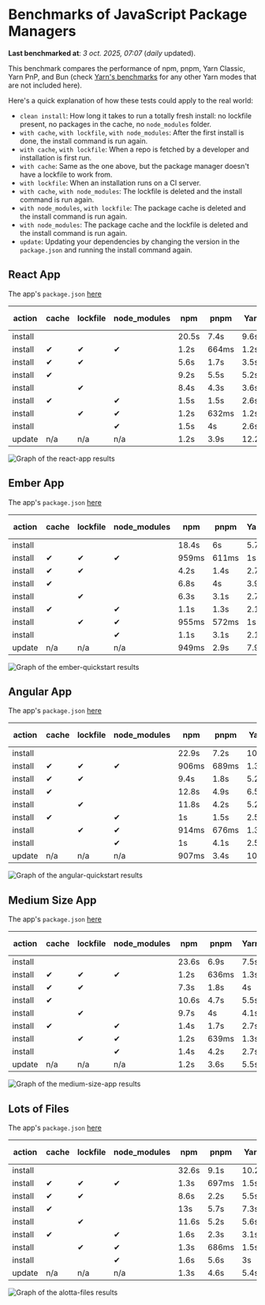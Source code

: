 # Benchmarks of JavaScript Package Managers

**Last benchmarked at**: _3 oct. 2025, 07:07_ (_daily_ updated).

This benchmark compares the performance of npm, pnpm, Yarn Classic, Yarn PnP, and Bun (check [Yarn's benchmarks](https://yarnpkg.com/benchmarks) for any other Yarn modes that are not included here).

Here's a quick explanation of how these tests could apply to the real world:

- `clean install`: How long it takes to run a totally fresh install: no lockfile present, no packages in the cache, no `node_modules` folder.
- `with cache`, `with lockfile`, `with node_modules`: After the first install is done, the install command is run again.
- `with cache`, `with lockfile`: When a repo is fetched by a developer and installation is first run.
- `with cache`: Same as the one above, but the package manager doesn't have a lockfile to work from.
- `with lockfile`: When an installation runs on a CI server.
- `with cache`, `with node_modules`: The lockfile is deleted and the install command is run again.
- `with node_modules`, `with lockfile`: The package cache is deleted and the install command is run again.
- `with node_modules`: The package cache and the lockfile is deleted and the install command is run again.
- `update`: Updating your dependencies by changing the version in the `package.json` and running the install command again.

## React App

The app's `package.json` [here](./fixtures/react-app/package.json)

| action  | cache | lockfile | node_modules| npm | pnpm | Yarn | Yarn PnP | Bun |
| ---     | ---   | ---      | ---         | --- | ---  | ---  | ---      | --- |
| install |       |          |             | 20.5s | 7.4s | 9.6s | 2.7s | 1.4s |
| install | ✔     | ✔        | ✔           | 1.2s | 664ms | 1.2s | n/a | 34ms |
| install | ✔     | ✔        |             | 5.6s | 1.7s | 3.5s | 993ms | 452ms |
| install | ✔     |          |             | 9.2s | 5.5s | 5.2s | 2.3s | 422ms |
| install |       | ✔        |             | 8.4s | 4.3s | 3.6s | 984ms | 425ms |
| install | ✔     |          | ✔           | 1.5s | 1.5s | 2.6s | n/a | 36ms |
| install |       | ✔        | ✔           | 1.2s | 632ms | 1.2s | n/a | 31ms |
| install |       |          | ✔           | 1.5s | 4s | 2.6s | n/a | 31ms |
| update  | n/a | n/a | n/a | 1.2s | 3.9s | 12.2s | 3.2s | 35ms |

<img alt="Graph of the react-app results" src="results/img/react-app.svg" />

## Ember App

The app's `package.json` [here](./fixtures/ember-quickstart/package.json)

| action  | cache | lockfile | node_modules| npm | pnpm | Yarn | Yarn PnP | Bun |
| ---     | ---   | ---      | ---         | --- | ---  | ---  | ---      | --- |
| install |       |          |             | 18.4s | 6s | 5.7s | 2.3s | 1s |
| install | ✔     | ✔        | ✔           | 959ms | 611ms | 1s | n/a | 27ms |
| install | ✔     | ✔        |             | 4.2s | 1.4s | 2.7s | 860ms | 334ms |
| install | ✔     |          |             | 6.8s | 4s | 3.9s | 2s | 329ms |
| install |       | ✔        |             | 6.3s | 3.1s | 2.7s | 867ms | 332ms |
| install | ✔     |          | ✔           | 1.1s | 1.3s | 2.1s | n/a | 26ms |
| install |       | ✔        | ✔           | 955ms | 572ms | 1s | n/a | 24ms |
| install |       |          | ✔           | 1.1s | 3.1s | 2.1s | n/a | 24ms |
| update  | n/a | n/a | n/a | 949ms | 2.9s | 7.9s | 2.8s | 28ms |

<img alt="Graph of the ember-quickstart results" src="results/img/ember-quickstart.svg" />

## Angular App

The app's `package.json` [here](./fixtures/angular-quickstart/package.json)

| action  | cache | lockfile | node_modules| npm | pnpm | Yarn | Yarn PnP | Bun |
| ---     | ---   | ---      | ---         | --- | ---  | ---  | ---      | --- |
| install |       |          |             | 22.9s | 7.2s | 10.7s | 2.9s | 1.7s |
| install | ✔     | ✔        | ✔           | 906ms | 689ms | 1.3s | n/a | 29ms |
| install | ✔     | ✔        |             | 9.4s | 1.8s | 5.2s | 1.2s | 830ms |
| install | ✔     |          |             | 12.8s | 4.9s | 6.5s | 2.3s | 809ms |
| install |       | ✔        |             | 11.8s | 4.2s | 5.2s | 1.2s | 821ms |
| install | ✔     |          | ✔           | 1s | 1.5s | 2.5s | n/a | 28ms |
| install |       | ✔        | ✔           | 914ms | 676ms | 1.3s | n/a | 25ms |
| install |       |          | ✔           | 1s | 4.1s | 2.5s | n/a | 25ms |
| update  | n/a | n/a | n/a | 907ms | 3.4s | 10.3s | 2.8s | 33ms |

<img alt="Graph of the angular-quickstart results" src="results/img/angular-quickstart.svg" />

## Medium Size App

The app's `package.json` [here](./fixtures/medium-size-app/package.json)

| action  | cache | lockfile | node_modules| npm | pnpm | Yarn | Yarn PnP | Bun |
| ---     | ---   | ---      | ---         | --- | ---  | ---  | ---      | --- |
| install |       |          |             | 23.6s | 6.9s | 7.5s | 3s | 1.4s |
| install | ✔     | ✔        | ✔           | 1.2s | 636ms | 1.3s | n/a | 31ms |
| install | ✔     | ✔        |             | 7.3s | 1.8s | 4s | 1.1s | 469ms |
| install | ✔     |          |             | 10.6s | 4.7s | 5.5s | 2.5s | 462ms |
| install |       | ✔        |             | 9.7s | 4s | 4.1s | 1.1s | 455ms |
| install | ✔     |          | ✔           | 1.4s | 1.7s | 2.7s | n/a | 31ms |
| install |       | ✔        | ✔           | 1.2s | 639ms | 1.3s | n/a | 27ms |
| install |       |          | ✔           | 1.4s | 4.2s | 2.7s | n/a | 27ms |
| update  | n/a | n/a | n/a | 1.2s | 3.6s | 5.5s | 2.4s | 38ms |

<img alt="Graph of the medium-size-app results" src="results/img/medium-size-app.svg" />

## Lots of Files

The app's `package.json` [here](./fixtures/alotta-files/package.json)

| action  | cache | lockfile | node_modules| npm | pnpm | Yarn | Yarn PnP | Bun |
| ---     | ---   | ---      | ---         | --- | ---  | ---  | ---      | --- |
| install |       |          |             | 32.6s | 9.1s | 10.2s | 3.4s | 1.8s |
| install | ✔     | ✔        | ✔           | 1.3s | 697ms | 1.5s | n/a | 41ms |
| install | ✔     | ✔        |             | 8.6s | 2.2s | 5.5s | 1.3s | 696ms |
| install | ✔     |          |             | 13s | 5.7s | 7.3s | 2.8s | 696ms |
| install |       | ✔        |             | 11.6s | 5.2s | 5.6s | 1.3s | 700ms |
| install | ✔     |          | ✔           | 1.6s | 2.3s | 3.1s | n/a | 39ms |
| install |       | ✔        | ✔           | 1.3s | 686ms | 1.5s | n/a | 36ms |
| install |       |          | ✔           | 1.6s | 5.6s | 3s | n/a | 36ms |
| update  | n/a | n/a | n/a | 1.3s | 4.6s | 5.4s | 2.9s | 86ms |

<img alt="Graph of the alotta-files results" src="results/img/alotta-files.svg" />